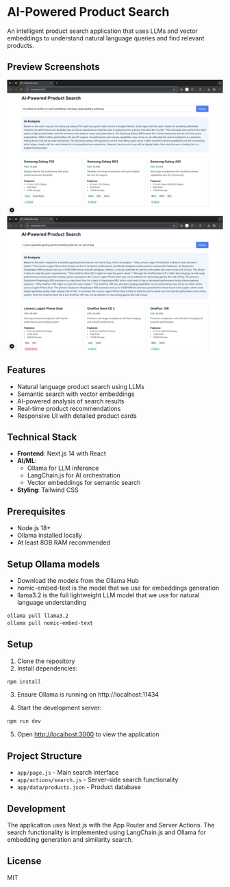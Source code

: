 # AI-Powered Product Search

An intelligent product search application that uses LLMs and vector embeddings to understand natural language queries and find relevant products.
## Preview Screenshots
![Search Result](public/screenshot1.png)
![Search Result](public/screenshot2.png)

## Features

- Natural language product search using LLMs
- Semantic search with vector embeddings
- AI-powered analysis of search results
- Real-time product recommendations
- Responsive UI with detailed product cards

## Technical Stack

- **Frontend**: Next.js 14 with React
- **AI/ML**: 
  - Ollama for LLM inference
  - LangChain.js for AI orchestration
  - Vector embeddings for semantic search
- **Styling**: Tailwind CSS

## Prerequisites

- Node.js 18+
- Ollama installed locally
- At least 8GB RAM recommended

## Setup Ollama models
- Download the models from the Ollama Hub
- nomic-embed-text is the model that we use for embeddings generation
- llama3.2 is the full lightweight LLM model that we use for natural language understanding

```bash
ollama pull llama3.2
ollama pull nomic-embed-text
```


## Setup

1. Clone the repository
2. Install dependencies:
```bash
npm install
```


3. Ensure Ollama is running on http://localhost:11434

4. Start the development server:
```bash
npm run dev
```

5. Open [http://localhost:3000](http://localhost:3000) to view the application

## Project Structure

- `app/page.js` - Main search interface
- `app/actions/search.js` - Server-side search functionality
- `app/data/products.json` - Product database

## Development

The application uses Next.js with the App Router and Server Actions. The search functionality is implemented using LangChain.js and Ollama for embedding generation and similarity search.

## License

MIT
